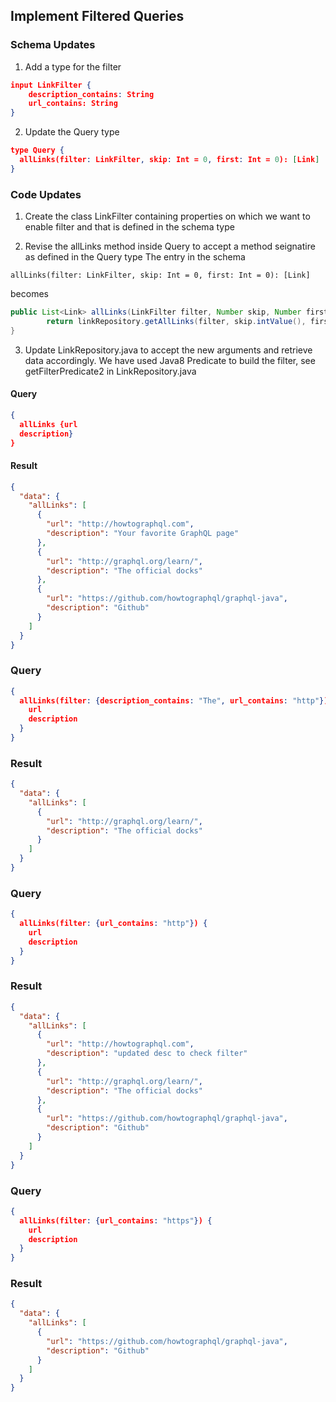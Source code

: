 ## Implement Filtered Queries

### Schema Updates
1. Add a type for the filter
```json
input LinkFilter {
    description_contains: String
    url_contains: String
}
```
2. Update the Query type
```json
type Query {  
  allLinks(filter: LinkFilter, skip: Int = 0, first: Int = 0): [Link]
}
```

### Code Updates

1. Create the class LinkFilter containing properties on which we want to enable filter and that is defined in the schema type

1. Revise the allLinks method inside Query to accept a method seignatire as defined in the Query type
The entry in the schema
```
allLinks(filter: LinkFilter, skip: Int = 0, first: Int = 0): [Link]
```
becomes 
```java
public List<Link> allLinks(LinkFilter filter, Number skip, Number first) {
        return linkRepository.getAllLinks(filter, skip.intValue(), first.intValue());
}
```
3. Update LinkRepository.java to accept the new arguments and retrieve data accordingly. We have used Java8 Predicate to build the filter, see getFilterPredicate2 in LinkRepository.java


#### Query
```json
{
  allLinks {url
  description}
}

```
#### Result
```json
{
  "data": {
    "allLinks": [
      {
        "url": "http://howtographql.com",
        "description": "Your favorite GraphQL page"
      },
      {
        "url": "http://graphql.org/learn/",
        "description": "The official docks"
      },
      {
        "url": "https://github.com/howtographql/graphql-java",
        "description": "Github"
      }
    ]
  }
}
```

### Query
```json
{
  allLinks(filter: {description_contains: "The", url_contains: "http"}) {
    url
    description
  }
}

```

### Result
```json
{
  "data": {
    "allLinks": [
      {
        "url": "http://graphql.org/learn/",
        "description": "The official docks"
      }
    ]
  }
}

```

### Query
```json
{
  allLinks(filter: {url_contains: "http"}) {
    url
    description
  }
}
```

### Result
```json
{
  "data": {
    "allLinks": [
      {
        "url": "http://howtographql.com",
        "description": "updated desc to check filter"
      },
      {
        "url": "http://graphql.org/learn/",
        "description": "The official docks"
      },
      {
        "url": "https://github.com/howtographql/graphql-java",
        "description": "Github"
      }
    ]
  }
}
```

### Query
```json
{
  allLinks(filter: {url_contains: "https"}) {
    url
    description
  }
}
```

### Result
```json
{
  "data": {
    "allLinks": [
      {
        "url": "https://github.com/howtographql/graphql-java",
        "description": "Github"
      }
    ]
  }
}
```
